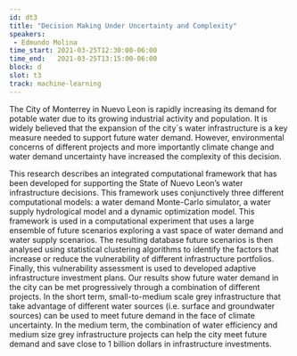 ```yaml
---
id: dt3
title: "Decision Making Under Uncertainty and Complexity"
speakers:
 - Edmundo Molina
time_start: 2021-03-25T12:30:00-06:00
time_end:   2021-03-25T13:15:00-06:00
block: d
slot: t3
track: machine-learning
---
```


The City of Monterrey in Nuevo Leon is rapidly increasing its demand for potable water due to its growing industrial activity and population. It is widely believed that the expansion of the city´s water infrastructure is a key measure needed to support future water demand. However, environmental concerns of different projects and more importantly climate change and water demand uncertainty have increased the complexity of this decision.

This research describes an integrated computational framework that has been developed for supporting the State of Nuevo Leon’s water infrastructure decisions. This framework uses conjunctively three different computational models: a water demand Monte-Carlo simulator, a water supply hydrological model and a dynamic optimization model. This framework is used in a computational experiment that uses a large ensemble of future scenarios exploring a vast space of water demand and water supply scenarios. The resulting database future scenarios is then analysed using statistical clustering algorithms to identify the factors that increase or reduce the vulnerability of different infrastructure portfolios. Finally, this vulnerability assessment is used to developed adaptive infrastructure investment plans. Our results show future water demand in the city can be met progressively through a combination of different projects. In the short term, small-to-medium scale grey infrastructure that take advantage of different water sources (i.e. surface and groundwater sources) can be used to meet future demand in the face of climate uncertainty. In the medium term, the combination of water efficiency and medium size grey infrastructure projects can help the city meet future demand and save close to 1 billion dollars in infrastructure investments.